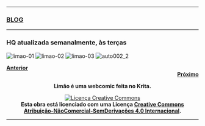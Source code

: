 <title> Limão, uma webcomic </title>
<link rel="shortcut icon" type="image/jpg" href="https://github.com/limaof/limaof.github.io/blob/6aaaf1f37528f61c19ffce4473e7bec26bcb1b72/favicon.jpeg"/>


<hr size="12" width="100%" align="center" color="black">        
<div style="text-align: left"><a href="https://limaof.github.io/blog/"><h3><b>BLOG</b></h3></a></div>
<hr size="12" width="100%" align="center" color="black">

### HQ atualizada semanalmente, às terças

![limao-01](https://user-images.githubusercontent.com/88214445/127747664-2624cdd1-5afd-48de-b135-af7addc53f4c.jpg)
![limao-02](https://user-images.githubusercontent.com/88214445/127747666-d7d0abce-ecee-432a-82a4-53244037a3a2.jpg)
![limao-03](https://user-images.githubusercontent.com/88214445/127747668-34830e93-6184-42f6-8427-da43b61c2c6c.jpg)
![auto002_2](https://user-images.githubusercontent.com/88214445/128207102-cb57bd1a-5721-48d8-bf21-21fbac111572.jpg)

<div style="text-align: left"><a href="https://limaof.github.io"><b>Anterior</b></a></div> <div style="text-align: right"><a href="https://limaof.github.io"><b>Próximo</b></a></div>
<div style="text-align: center"><p Align="center"> <b>Limão é uma webcomic feita no Krita.</b></p>  
<a rel="license" href="http://creativecommons.org/licenses/by-nc-nd/4.0/"><img alt="Licença Creative Commons" style="border-width:0" src="https://i.creativecommons.org/l/by-nc-nd/4.0/88x31.png" /></a><br /><b>Esta obra está licenciado com uma Licença <a rel="license" href="http://creativecommons.org/licenses/by-nc-nd/4.0/">Creative Commons Atribuição-NãoComercial-SemDerivações 4.0 Internacional</a>.</b></div>


<hr size="12" width="100%" align="center" color="black">

